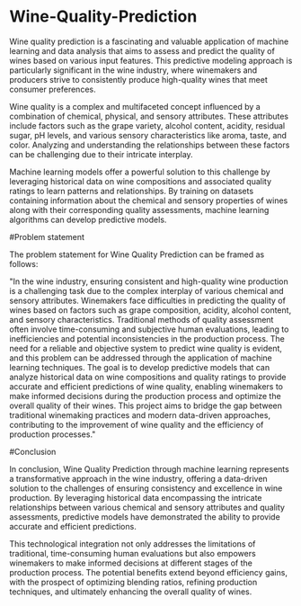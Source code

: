# Wine-Quality-Prediction

Wine quality prediction is a fascinating and valuable application of machine learning and data analysis that aims to assess and predict the quality of wines based on various input features. This predictive modeling approach is particularly significant in the wine industry, where winemakers and producers strive to consistently produce high-quality wines that meet consumer preferences.

Wine quality is a complex and multifaceted concept influenced by a combination of chemical, physical, and sensory attributes. These attributes include factors such as the grape variety, alcohol content, acidity, residual sugar, pH levels, and various sensory characteristics like aroma, taste, and color. Analyzing and understanding the relationships between these factors can be challenging due to their intricate interplay.

Machine learning models offer a powerful solution to this challenge by leveraging historical data on wine compositions and associated quality ratings to learn patterns and relationships. By training on datasets containing information about the chemical and sensory properties of wines along with their corresponding quality assessments, machine learning algorithms can develop predictive models.

#Problem statement 

The problem statement for Wine Quality Prediction can be framed as follows:

"In the wine industry, ensuring consistent and high-quality wine production is a challenging task due to the complex interplay of various chemical and sensory attributes. Winemakers face difficulties in predicting the quality of wines based on factors such as grape composition, acidity, alcohol content, and sensory characteristics. Traditional methods of quality assessment often involve time-consuming and subjective human evaluations, leading to inefficiencies and potential inconsistencies in the production process. The need for a reliable and objective system to predict wine quality is evident, and this problem can be addressed through the application of machine learning techniques. The goal is to develop predictive models that can analyze historical data on wine compositions and quality ratings to provide accurate and efficient predictions of wine quality, enabling winemakers to make informed decisions during the production process and optimize the overall quality of their wines. This project aims to bridge the gap between traditional winemaking practices and modern data-driven approaches, contributing to the improvement of wine quality and the efficiency of production processes."

#Conclusion

In conclusion, Wine Quality Prediction through machine learning represents a transformative approach in the wine industry, offering a data-driven solution to the challenges of ensuring consistency and excellence in wine production. By leveraging historical data encompassing the intricate relationships between various chemical and sensory attributes and quality assessments, predictive models have demonstrated the ability to provide accurate and efficient predictions.

This technological integration not only addresses the limitations of traditional, time-consuming human evaluations but also empowers winemakers to make informed decisions at different stages of the production process. The potential benefits extend beyond efficiency gains, with the prospect of optimizing blending ratios, refining production techniques, and ultimately enhancing the overall quality of wines.
